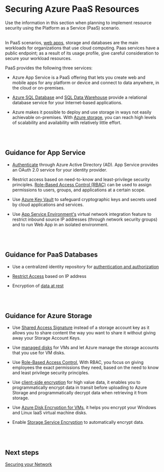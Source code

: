 # Securing Azure PaaS Resources
Use the information in this section when planning to implement resource security using the Platform as a Service (PaaS) scenario.
<br />
<br />

In PaaS scenarios, [web apps](https://docs.microsoft.com/en-us/azure/app-service/app-service-web-overview), storage and databases are the main workloads for organizations that use cloud computing. Paas services have a public endpoint; as a result of its usage profile, give careful consideration to secure your workload resources. 

PaaS provides the following three services:  
- Azure App Service is a PaaS offering that lets you create web and mobile apps for any platform or device and connect to data anywhere, in the cloud or on-premises.  

- [Azure SQL Database](https://docs.microsoft.com/en-us/azure/sql-database/sql-database-technical-overview) and [SQL Data Warehouse](https://docs.microsoft.com/en-us/azure/sql-data-warehouse/sql-data-warehouse-overview-what-is) provide a relational database service for your Internet-based applications.  

- Azure makes it possible to deploy and use storage in ways not easily achievable on-premises. With [Azure storage](https://docs.microsoft.com/en-us/azure/storage/common/storage-introduction), you can reach high levels of scalability and availability with relatively little effort.  
<br />
<br />

## Guidance for App Service 
- [Authenticate](https://docs.microsoft.com/en-us/azure/app-service/app-service-authentication-overview) through Azure Active Directory (AD). App Service provides an OAuth 2.0 service for your identity provider.  

- Restrict access based on need-to-know and least-privilege security principles. [Role-Based Access Control (RBAC)](https://docs.microsoft.com/en-us/azure/role-based-access-control/overview) can be used to assign permissions to users, groups, and applications at a certain scope. 

- Use [Azure Key Vault](https://docs.microsoft.com/en-us/azure/key-vault/key-vault-whatis) to safeguard cryptographic keys and secrets used by cloud applications and services.  

- Use [App Service Environment's](https://docs.microsoft.com/en-us/azure/app-service/environment/intro) virtual network integration feature to restrict inbound source IP addresses (through network security groups) and to run Web App in an isolated environment. 
<br />
<br />

## Guidance for PaaS Databases 
- Use a centralized identity repository for [authentication and authorization](https://docs.microsoft.com/en-us/azure/security/security-paas-applications-using-sql#use-a-centralized-identity-repository-for-authentication-and-authorization)


- [Restrict Access](https://docs.microsoft.com/en-us/azure/security/security-paas-applications-using-sql#restrict-access-based-on-ip-address) based on IP address 


- Encryption of [data at rest](https://docs.microsoft.com/en-us/azure/security/security-paas-applications-using-sql#encryption-of-data-at-rest)
<br />
<br />

## Guidance for Azure Storage 
- Use [Shared Access Signature](https://docs.microsoft.com/en-us/azure/storage/common/storage-dotnet-shared-access-signature-part-1) instead of a storage account key as it allows you to share content the way you want to share it without giving away your Storage Account Keys.  

- Use [managed disks](https://docs.microsoft.com/en-us/azure/storage/storage-managed-disks-overview) for VMs and let Azure manage the storage accounts that you use for VM disks. 

- Use [Role-Based Access Control](https://docs.microsoft.com/en-us/azure/security/security-paas-applications-using-storage#use-role-based-access-control), With RBAC, you focus on giving employees the exact permissions they need, based on the need to know and least privilege security principles. 

- Use [client-side encryption](https://docs.microsoft.com/en-us/azure/security/security-paas-applications-using-storage#use-client-side-encryption-for-high-value-data) for high value data, it enables you to programmatically encrypt data in transit before uploading to Azure Storage and programmatically decrypt data when retrieving it from storage. 

- Use [Azure Disk Encryption for VMs](https://docs.microsoft.com/en-us/azure/security/security-paas-applications-using-storage#azure-disk-encryption-for-vms), it helps you encrypt your Windows and Linux IaaS virtual machine disks.  

- Enable [Storage Service Encryption](https://docs.microsoft.com/en-us/azure/security/security-paas-applications-using-storage#storage-service-encryption) to automatically encrypt data. 
<br />
<br />

## Next steps 
[Securing your Network](https://github.com/nmcgregor/Azure-Security/blob/master/3.3-Securing-your-Network.md)
